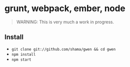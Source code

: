 # grunt, webpack, ember, node

> WARNING: This is very much a work in progress.

## Install

* `git clone git://github.com/shama/gwen && cd gwen`
* `npm install`
* `npm start`

